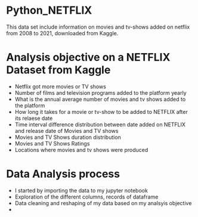 # Python_NETFLIX
This data set include information on movies and tv-shows added on netflix from 2008 to 2021, downloaded from Kaggle.
# Analysis objective on a NETFLIX Dataset from Kaggle
- Netflix got more movies or TV shows  
- Number of films and television programs added to the platform yearly
- What is the annual average number of movies and tv shows added to the platform  
- How long it takes for a movie or tv-show to be added to NETFLIX after its relaese date 
- Time interval difference distribution between date added on NETFLIX and release date of Movies and TV shows  
- Movies and TV Shows duration distribution 
- Movies and TV Shows Ratings
- Locations where movies and tv shows were produced
# Data Analysis process
- I started by importing the data to my jupyter notebook
- Exploration of the different columns, records of dataframe
- Data cleaning and reshaping of my data based on my analsyis objective
- 

